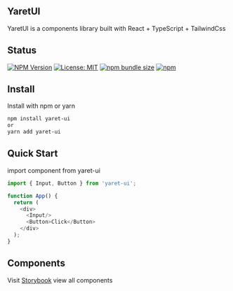 ## YaretUI

YaretUI is a components library built with React + TypeScript + TailwindCss

## Status
[![NPM Version](https://img.shields.io/npm/v/yaret-ui.svg)](https://www.npmjs.com/package/yaret-ui)
[![License: MIT](https://img.shields.io/badge/license-MIT-green.svg)](https://github.com/johnDoe/yaret-ui/blob/main/LICENSE)
[![npm bundle size](https://img.shields.io/bundlephobia/minzip/yaret-ui)](https://bundlephobia.com/result?p=yaret-ui)
[![npm](https://img.shields.io/npm/dt/yaret-ui?label=installs)](https://www.npmjs.com/package/yaret-ui)


## Install

Install with npm or yarn

```bash
npm install yaret-ui
or
yarn add yaret-ui
```

## Quick Start

import component from yaret-ui

```js
import { Input, Button } from 'yaret-ui';

function App() {
  return (
    <div>
      <Input/>
      <Button>Click</Button>
    </div>
  );
}
```

## Components

Visit [Storybook](https://yaret-ui.vercel.app) view all components
